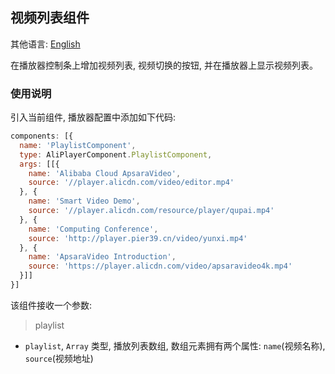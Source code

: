 ## 视频列表组件

其他语言: [English](https://github.com/aliyunvideo/AliyunPlayer_Web/blob/master/customComponents/src/components/PlaylistComponent/README.md)

在播放器控制条上增加视频列表, 视频切换的按钮, 并在播放器上显示视频列表。

### 使用说明

引入当前组件, 播放器配置中添加如下代码:

```js
components: [{
  name: 'PlaylistComponent',
  type: AliPlayerComponent.PlaylistComponent,
  args: [[{
    name: 'Alibaba Cloud ApsaraVideo',
    source: '//player.alicdn.com/video/editor.mp4'
  }, {
    name: 'Smart Video Demo',
    source: '//player.alicdn.com/resource/player/qupai.mp4'
  }, {
    name: 'Computing Conference',
    source: 'http://player.pier39.cn/video/yunxi.mp4'
  }, {
    name: 'ApsaraVideo Introduction',
    source: 'https://player.alicdn.com/video/apsaravideo4k.mp4'
  }]]
}]
```

该组件接收一个参数:

> playlist

- `playlist`, `Array` 类型, 播放列表数组, 数组元素拥有两个属性: `name`(视频名称), `source`(视频地址)
